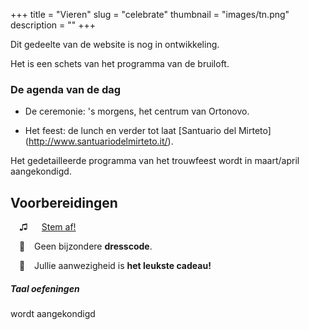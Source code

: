 +++
title = "Vieren"
slug = "celebrate"
thumbnail = "images/tn.png"
description = ""
+++

Dit gedeelte van de website is nog in ontwikkeling.

Het is een schets van het programma van de bruiloft.

### De agenda van de dag

* De ceremonie: 's morgens, het centrum van Ortonovo.

* Het feest: de lunch en verder tot laat [Santuario del Mirteto] (http://www.santuariodelmirteto.it/).

Het gedetailleerde programma van het trouwfeest wordt in maart/april aangekondigd.

## Voorbereidingen

&ensp;&ensp;<span class='iconsize'>&#9835;</span> &ensp;&ensp; [Stem af!](https://www.youtube.com/watch?v=_xPz0K_CrgA&app=desktop)

&ensp;&ensp;<span class='iconsize'>&#128090;</span> &ensp; Geen bijzondere **dresscode**.

&ensp;&ensp;<span class='iconsize'>&#127873;</span> &ensp; Jullie aanwezigheid is **het leukste cadeau!**

##### Taal oefeningen

wordt aangekondigd


